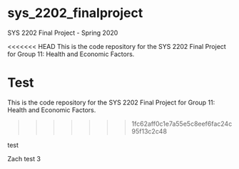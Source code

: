 # sys_2202_finalproject
SYS 2202 Final Project - Spring 2020


<<<<<<< HEAD
This is the code repository for the SYS 2202 Final Project for Group 11: Health and Economic Factors.

Test
=======
This is the code repository for the SYS 2202 Final Project for Group 11: Health and Economic Factors.
>>>>>>> 1fc62aff0c1e7a55e5c8eef6fac24c95f13c2c48

test

Zach
test 3